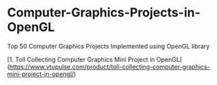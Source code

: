 # Computer-Graphics-Projects-in-OpenGL
Top 50 Computer Graphics Projects Implemented using OpenGL library

[1. Toll Collecting Computer Graphics Mini Project in OpenGL] (https://www.vtupulse.com/product/toll-collecting-computer-graphics-mini-project-in-opengl/)
